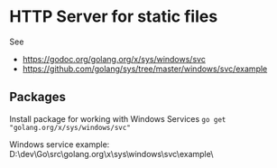 # HTTP Server for static files

See
* https://godoc.org/golang.org/x/sys/windows/svc
* https://github.com/golang/sys/tree/master/windows/svc/example


## Packages

Install package for working with Windows Services
`go get "golang.org/x/sys/windows/svc"`

Windows service example: 
D:\dev\Go\src\golang.org\x\sys\windows\svc\example\ 

